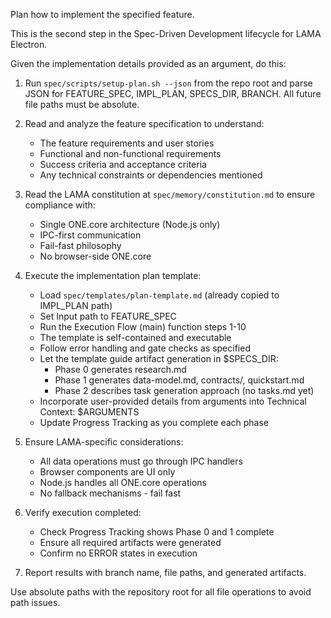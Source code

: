 Plan how to implement the specified feature.

This is the second step in the Spec-Driven Development lifecycle for LAMA Electron.

Given the implementation details provided as an argument, do this:

1. Run `spec/scripts/setup-plan.sh --json` from the repo root and parse JSON for FEATURE_SPEC, IMPL_PLAN, SPECS_DIR, BRANCH. All future file paths must be absolute.
2. Read and analyze the feature specification to understand:
   - The feature requirements and user stories
   - Functional and non-functional requirements
   - Success criteria and acceptance criteria
   - Any technical constraints or dependencies mentioned

3. Read the LAMA constitution at `spec/memory/constitution.md` to ensure compliance with:
   - Single ONE.core architecture (Node.js only)
   - IPC-first communication
   - Fail-fast philosophy
   - No browser-side ONE.core

4. Execute the implementation plan template:
   - Load `spec/templates/plan-template.md` (already copied to IMPL_PLAN path)
   - Set Input path to FEATURE_SPEC
   - Run the Execution Flow (main) function steps 1-10
   - The template is self-contained and executable
   - Follow error handling and gate checks as specified
   - Let the template guide artifact generation in $SPECS_DIR:
     * Phase 0 generates research.md
     * Phase 1 generates data-model.md, contracts/, quickstart.md
     * Phase 2 describes task generation approach (no tasks.md yet)
   - Incorporate user-provided details from arguments into Technical Context: $ARGUMENTS
   - Update Progress Tracking as you complete each phase

5. Ensure LAMA-specific considerations:
   - All data operations must go through IPC handlers
   - Browser components are UI only
   - Node.js handles all ONE.core operations
   - No fallback mechanisms - fail fast

6. Verify execution completed:
   - Check Progress Tracking shows Phase 0 and 1 complete
   - Ensure all required artifacts were generated
   - Confirm no ERROR states in execution

7. Report results with branch name, file paths, and generated artifacts.

Use absolute paths with the repository root for all file operations to avoid path issues.